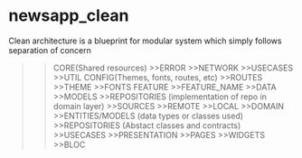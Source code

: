# newsapp_clean

Clean architecture is a blueprint for modular system which simply follows separation of concern

>>CORE(Shared resources)
    >>ERROR
    >>NETWORK
    >>USECASES
    >>UTIL
>>CONFIG(Themes, fonts, routes, etc)
    >>ROUTES
    >>THEME
    >>FONTS
>>FEATURE
    >>FEATURE_NAME
        >>DATA
            >>MODELS
            >>REPOSITORIES (implementation of repo in domain layer)
            >>SOURCES
                >>REMOTE
                >>LOCAL
        >>DOMAIN
            >>ENTITIES/MODELS (data types or classes used)
            >>REPOSITORIES (Abstact classes and contracts)
            >>USECASES
        >>PRESENTATION
            >>PAGES
            >>WIDGETS
            >>BLOC
